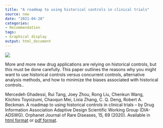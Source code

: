 ```yaml
---
title: "A roadmap to using historical controls in clinical trials"
source: new
date: "2021-04-28"
categories:
- Recommendation
tags:
- Graphical display
output: html_document
---
```


![](http://www.pmean.com/new-images/21/roadmap-historical-controls-01.png)

<div class="notes">

More and more new drug applications are relying on historical controls, but this must be done carefully. This paper outlines the reasons why you might want to use historical controls versus concurrent controls, alternative analysis methods, and how to minimize the biases associated with historical controls.. 

Mercedeh Ghadessi, Rui Tang, Joey Zhou, Rong Liu, Chenkun Wang, Kiichiro Toyoizumi, Chaoqun Mei, Lixia Zhang, C. Q. Deng, Robert A. Beckman. A roadmap to using historical controls in clinical trials – by Drug Information Association Adaptive Design Scientific Working Group (DIA-ADSWG). Orphanet Journal of Rare Diseases, 15, 69 (2020). Available in [html format][gha1] or [pdf format][gha2].

[gha1]: https://doi.org/10.1186/s13023-020-1332-x
[gha2]: https://ojrd.biomedcentral.com/track/pdf/10.1186/s13023-020-1332-x.pdf

</div>
